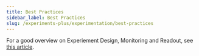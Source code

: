 ```yaml
---
title: Best Practices
sidebar_label: Best Practices
slug: /experiments-plus/experimentation/best-practices
---
```


For a good overview on Experiement Design, Monitoring and Readout, see [this article](https://statsig.com/blog/product-experimentation-best-practices). 
